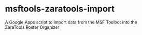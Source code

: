 # msftools-zaratools-import
A Google Apps script to import data from the MSF Toolbot into the ZaraTools Roster Organizer
